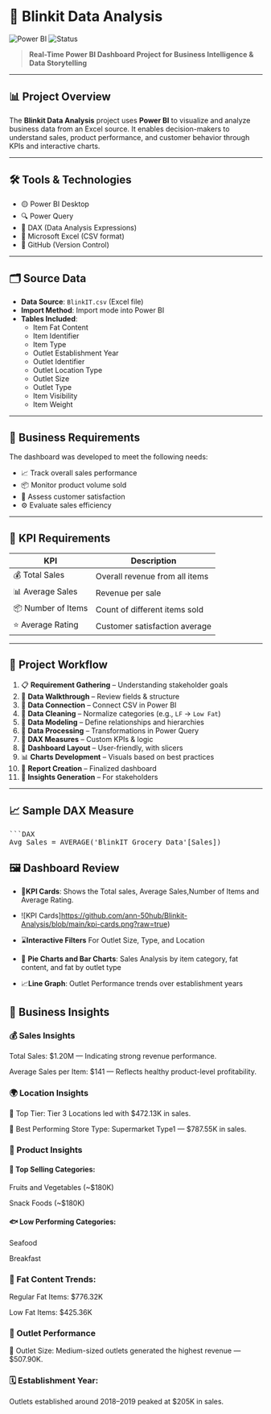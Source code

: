 




# 🚀 Blinkit Data Analysis

![Power BI](https://img.shields.io/badge/Tool-Power%20BI-yellow?logo=powerbi)
![Status](https://img.shields.io/badge/status-Completed-brightgreen)



> **Real-Time Power BI Dashboard Project for Business Intelligence & Data Storytelling**

---

## 📊 Project Overview

The **Blinkit Data Analysis** project uses **Power BI** to visualize and analyze business data from an Excel source. It enables decision-makers to understand sales, product performance, and customer behavior through KPIs and interactive charts.

---

## 🛠️ Tools & Technologies

- 🟡 Power BI Desktop  
- 🔍 Power Query  
- 🧠 DAX (Data Analysis Expressions)  
- 📄 Microsoft Excel (CSV format)  
- 🧬 GitHub (Version Control)

---

## 🗂️ Source Data

- **Data Source**: `BlinkIT.csv` (Excel file)  
- **Import Method**: Import mode into Power BI  
- **Tables Included**:
  - Item Fat Content
  - Item Identifier
  - Item Type
  - Outlet Establishment Year
  - Outlet Identifier
  - Outlet Location Type
  - Outlet Size
  - Outlet Type
  - Item Visibility
  - Item Weight

---

## 🧾 Business Requirements

The dashboard was developed to meet the following needs:

- 📈 Track overall sales performance  
- 📦 Monitor product volume sold  
- 🙂 Assess customer satisfaction  
- ⚙️ Evaluate sales efficiency

---

## 🔑 KPI Requirements

| KPI                                  | Description                                   |
|------------------|-----------------------------------------------|
| 💰 Total Sales    | Overall revenue from all items                |
| 📊 Average Sales  | Revenue per sale                              |
| 📦 Number of Items | Count of different items sold                |
| ⭐ Average Rating  | Customer satisfaction average  |

---

## 🔄 Project Workflow

1. 📋 **Requirement Gathering** – Understanding stakeholder goals  
2. 🧾 **Data Walkthrough** – Review fields & structure  
3. 🔗 **Data Connection** – Connect CSV in Power BI  
4. 🧹 **Data Cleaning** – Normalize categories (e.g., `LF` → `Low Fat`)  
5. 🧩 **Data Modeling** – Define relationships and hierarchies  
6. 🔄 **Data Processing** – Transformations in Power Query  
7. 📐 **DAX Measures** – Custom KPIs & logic  
8. 🧱 **Dashboard Layout** – User-friendly, with slicers  
9. 📊 **Charts Development** – Visuals based on best practices  
10. 📝 **Report Creation** – Finalized dashboard  
11. 📡 **Insights Generation** – For stakeholders

---

## 📈 Sample DAX Measure

<pre>```DAX
Avg Sales = AVERAGE('BlinkIT Grocery Data'[Sales])</pre>



## 🖼️ Dashboard Review
 

- 📑**KPI Cards**: Shows the Total sales, Average Sales,Number of Items and Average Rating.

- ![KPI Cards]https://github.com/ann-50hub/Blinkit-Analysis/blob/main/kpi-cards.png?raw=true)

- ⌛**Interactive Filters**  For Outlet Size, Type, and Location

- 🥧 **Pie Charts and Bar Charts**: Sales Analysis by item category, fat content, and fat by outlet type

- 📈**Line Graph**: Outlet Performance trends over establishment years

## 📌 Business Insights

### 💰 Sales Insights


Total Sales: $1.20M — Indicating strong revenue performance.

Average Sales per Item: $141 — Reflects healthy product-level profitability.

### 🌍 Location Insights


🥇 Top Tier: Tier 3 Locations led with $472.13K in sales.

🏬 Best Performing Store Type: Supermarket Type1 — $787.55K in sales.

### 🛒 Product Insights


#### 🍎 Top Selling Categories:

Fruits and Vegetables (~$180K)

Snack Foods (~$180K)

#### 🐟 Low Performing Categories:

Seafood

Breakfast

### 🧈 Fat Content Trends:

Regular Fat Items: $776.32K

Low Fat Items: $425.36K

### 🏢 Outlet Performance

📏 Outlet Size: Medium-sized outlets generated the highest revenue — $507.90K.

### 🗓️ Establishment Year:

Outlets established around 2018–2019 peaked at $205K in sales.





